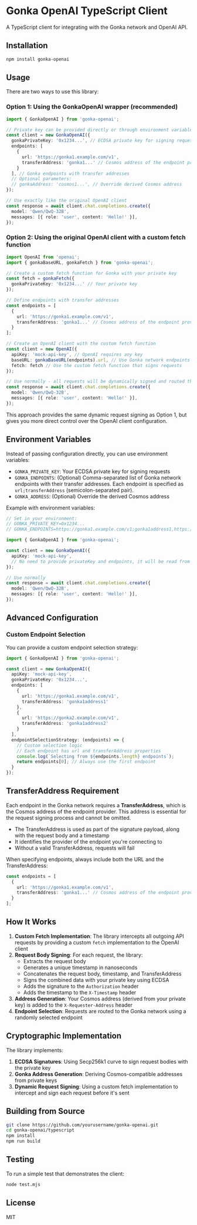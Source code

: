 # Gonka OpenAI TypeScript Client

A TypeScript client for integrating with the Gonka network and OpenAI API.

## Installation

```bash
npm install gonka-openai
```

## Usage

There are two ways to use this library:

### Option 1: Using the GonkaOpenAI wrapper (recommended)

```typescript
import { GonkaOpenAI } from 'gonka-openai';

// Private key can be provided directly or through environment variable GONKA_PRIVATE_KEY
const client = new GonkaOpenAI({
  gonkaPrivateKey: '0x1234...', // ECDSA private key for signing requests
  endpoints: [
    {
      url: 'https://gonka1.example.com/v1',
      transferAddress: 'gonka1...' // Cosmos address of the endpoint provider
    }
  ], // Gonka endpoints with transfer addresses
  // Optional parameters:
  // gonkaAddress: 'cosmos1...', // Override derived Cosmos address
});

// Use exactly like the original OpenAI client
const response = await client.chat.completions.create({
  model: 'Qwen/QwQ-32B',
  messages: [{ role: 'user', content: 'Hello!' }],
});
```

### Option 2: Using the original OpenAI client with a custom fetch function

```typescript
import OpenAI from 'openai';
import { gonkaBaseURL, gonkaFetch } from 'gonka-openai';

// Create a custom fetch function for Gonka with your private key
const fetch = gonkaFetch({
  gonkaPrivateKey: '0x1234...' // Your private key
});

// Define endpoints with transfer addresses
const endpoints = [
  {
    url: 'https://gonka1.example.com/v1',
    transferAddress: 'gonka1...' // Cosmos address of the endpoint provider
  }
];

// Create an OpenAI client with the custom fetch function
const client = new OpenAI({
  apiKey: 'mock-api-key', // OpenAI requires any key
  baseURL: gonkaBaseURL(endpoints).url, // Use Gonka network endpoints 
  fetch: fetch // Use the custom fetch function that signs requests
});

// Use normally - all requests will be dynamically signed and routed through Gonka
const response = await client.chat.completions.create({
  model: 'Qwen/QwQ-32B',
  messages: [{ role: 'user', content: 'Hello!' }],
});
```

This approach provides the same dynamic request signing as Option 1, but gives you more direct control over the OpenAI client configuration.

## Environment Variables

Instead of passing configuration directly, you can use environment variables:

- `GONKA_PRIVATE_KEY`: Your ECDSA private key for signing requests
- `GONKA_ENDPOINTS`: (Optional) Comma-separated list of Gonka network endpoints with their transfer addresses. Each endpoint is specified as `url;transferAddress` (semicolon-separated pair).
- `GONKA_ADDRESS`: (Optional) Override the derived Cosmos address

Example with environment variables:

```typescript
// Set in your environment:
// GONKA_PRIVATE_KEY=0x1234...
// GONKA_ENDPOINTS=https://gonka1.example.com/v1;gonka1address1,https://gonka2.example.com/v1;gonka1address2

import { GonkaOpenAI } from 'gonka-openai';

const client = new GonkaOpenAI({
  apiKey: 'mock-api-key',
  // No need to provide privateKey and endpoints, it will be read from environment
});

// Use normally
const response = await client.chat.completions.create({
  model: 'Qwen/QwQ-32B',
  messages: [{ role: 'user', content: 'Hello!' }],
});
```

## Advanced Configuration

### Custom Endpoint Selection

You can provide a custom endpoint selection strategy:

```typescript
import { GonkaOpenAI } from 'gonka-openai';

const client = new GonkaOpenAI({
  apiKey: 'mock-api-key',
  gonkaPrivateKey: '0x1234...',
  endpoints: [
    {
      url: 'https://gonka1.example.com/v1',
      transferAddress: 'gonka1address1'
    },
    {
      url: 'https://gonka2.example.com/v1',
      transferAddress: 'gonka1address2'
    }
  ],
  endpointSelectionStrategy: (endpoints) => {
    // Custom selection logic
    // Each endpoint has url and transferAddress properties
    console.log(`Selecting from ${endpoints.length} endpoints`);
    return endpoints[0]; // Always use the first endpoint
  }
});
```

## TransferAddress Requirement

Each endpoint in the Gonka network requires a **TransferAddress**, which is the Cosmos address of the endpoint provider. This address is essential for the request signing process and cannot be omitted.

- The TransferAddress is used as part of the signature payload, along with the request body and a timestamp
- It identifies the provider of the endpoint you're connecting to
- Without a valid TransferAddress, requests will fail

When specifying endpoints, always include both the URL and the TransferAddress:

```typescript
const endpoints = [
  {
    url: 'https://gonka1.example.com/v1',
    transferAddress: 'gonka1...' // Cosmos address of the endpoint provider
  }
];
```

## How It Works

1. **Custom Fetch Implementation**: The library intercepts all outgoing API requests by providing a custom `fetch` implementation to the OpenAI client
2. **Request Body Signing**: For each request, the library:
   - Extracts the request body
   - Generates a unique timestamp in nanoseconds
   - Concatenates the request body, timestamp, and TransferAddress
   - Signs the combined data with your private key using ECDSA
   - Adds the signature to the `Authorization` header
   - Adds the timestamp to the `X-Timestamp` header
3. **Address Generation**: Your Cosmos address (derived from your private key) is added to the `X-Requester-Address` header
4. **Endpoint Selection**: Requests are routed to the Gonka network using a randomly selected endpoint

## Cryptographic Implementation

The library implements:

1. **ECDSA Signatures**: Using Secp256k1 curve to sign request bodies with the private key
2. **Gonka Address Generation**: Deriving Cosmos-compatible addresses from private keys
3. **Dynamic Request Signing**: Using a custom fetch implementation to intercept and sign each request before it's sent

## Building from Source

```bash
git clone https://github.com/yourusername/gonka-openai.git
cd gonka-openai/typescript
npm install
npm run build
```

## Testing

To run a simple test that demonstrates the client:

```bash
node test.mjs
```

## License

MIT 